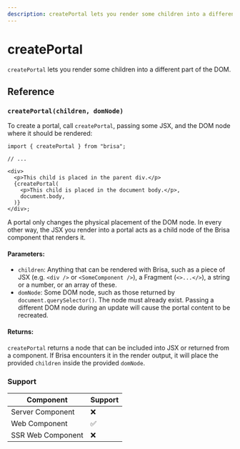 ```yaml
---
description: createPortal lets you render some children into a different part of the DOM.
---
```


# createPortal

`createPortal` lets you render some children into a different part of the DOM.

## Reference

### `createPortal(children, domNode)`

To create a portal, call `createPortal`, passing some JSX, and the DOM node where it should be rendered:

```tsx
import { createPortal } from "brisa";

// ...

<div>
  <p>This child is placed in the parent div.</p>
  {createPortal(
    <p>This child is placed in the document body.</p>,
    document.body,
  )}
</div>;
```

A portal only changes the physical placement of the DOM node. In every other way, the JSX you render into a portal acts as a child node of the Brisa component that renders it.

#### Parameters:

- `children`: Anything that can be rendered with Brisa, such as a piece of JSX (e.g. `<div />` or `<SomeComponent />`), a Fragment (`<>...</>`), a string or a number, or an array of these.
- `domNode`: Some DOM node, such as those returned by `document.querySelector()`. The node must already exist. Passing a different DOM node during an update will cause the portal content to be recreated.

#### Returns:

`createPortal` returns a node that can be included into JSX or returned from a component. If Brisa encounters it in the render output, it will place the provided `children` inside the provided `domNode`.

### Support

| Component         | Support |
| ----------------- | ------- |
| Server Component  | ❌      |
| Web Component     | ✅      |
| SSR Web Component | ❌      |
